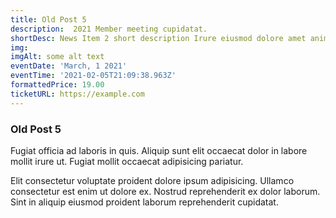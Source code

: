 ```yaml
---
title: Old Post 5
description:  2021 Member meeting cupidatat.
shortDesc: News Item 2 short description Irure eiusmod dolore amet anim non laboris amet.
img: 
imgAlt: some alt text
eventDate: 'March, 1 2021'
eventTime: '2021-02-05T21:09:38.963Z'
formattedPrice: 19.00
ticketURL: https://example.com
---
```


### Old Post 5

Fugiat officia ad laboris in quis. Aliquip sunt elit occaecat dolor in labore mollit irure ut. Fugiat mollit occaecat adipisicing pariatur.

Elit consectetur voluptate proident dolore ipsum adipisicing. Ullamco consectetur est enim ut dolore ex. Nostrud reprehenderit ex dolor laborum. Sint in aliquip eiusmod proident laborum reprehenderit cupidatat.